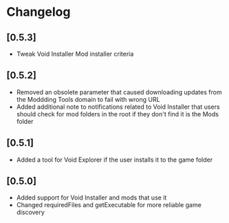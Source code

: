 # Changelog

## [0.5.3]
- Tweak Void Installer Mod installer criteria

## [0.5.2]
- Removed an obsolete parameter that caused downloading updates from the Moddding Tools domain to fail with wrong URL
- Added additional note to notifications related to Void Installer that users should check for mod folders in the root if they don't find it is the Mods folder

## [0.5.1]
- Added a tool for Void Explorer if the user installs it to the game folder

## [0.5.0]
- Added support for Void Installer and mods that use it
- Changed requiredFiles and getExecutable for more reliable game discovery